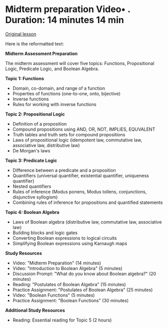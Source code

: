 # Midterm preparation Video• . Duration: 14 minutes 14 min

[Original lesson](https://www.coursera.org/learn/uol-discrete-mathematics/lecture/IA5MI/midterm-preparation)

Here is the reformatted text:

**Midterm Assessment Preparation**

The midterm assessment will cover five topics: Functions, Propositional Logic, Predicate Logic, and Boolean Algebra.

**Topic 1: Functions**

* Domain, co-domain, and range of a function
* Properties of functions (one-to-one, onto, bijective)
* Inverse functions
* Rules for working with inverse functions

**Topic 2: Propositional Logic**

* Definition of a proposition
* Compound propositions using AND, OR, NOT, IMPLIES, EQUVALENT
* Truth tables and truth sets for compound propositions
* Laws of propositional logic (idempotent law, commutative law, associative law, distributive law)
* De Morgan's laws

**Topic 3: Predicate Logic**

* Difference between a predicate and a proposition
* Quantifiers (universal quantifier, existential quantifier, uniqueness quantifier)
* Nested quantifiers
* Rules of inference (Modus ponens, Modus tollens, conjunctions, disjunctive syllogism)
* Combining rules of inference for propositions and quantified statements

**Topic 4: Boolean Algebra**

* Laws of Boolean algebra (distributive law, commutative law, associative law)
* Building blocks and logic gates
* Converting Boolean expressions to logical circuits
* Simplifying Boolean expressions using Karnaugh maps

**Study Resources**

* Video: "Midterm Preparation" (14 minutes)
* Video: "Introduction to Boolean Algebra" (5 minutes)
* Discussion Prompt: "What do you know about Boolean algebra?" (20 minutes)
* Reading: "Postulates of Boolean Algebra" (15 minutes)
* Practice Assignment: "Postulates of Boolean Algebra" (25 minutes)
* Video: "Boolean Functions" (5 minutes)
* Practice Assignment: "Boolean Functions" (30 minutes)

**Additional Study Resources**

* Reading: Essential reading for Topic 5 (2 hours)

